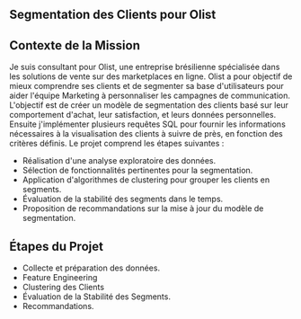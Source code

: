 ##  Segmentation des Clients pour Olist ##

## Contexte de la Mission ## 
Je suis consultant pour Olist, une entreprise brésilienne spécialisée dans les solutions de vente sur des marketplaces en ligne. Olist a pour objectif de mieux comprendre ses clients et de segmenter sa base d'utilisateurs pour aider l'équipe Marketing à personnaliser les campagnes de communication. L'objectif est de créer un modèle de segmentation des clients basé sur leur comportement d'achat, leur satisfaction, et leurs données personnelles.
Ensuite  j'implémenter plusieurs requêtes SQL pour fournir les informations nécessaires à la visualisation des clients à suivre de près, en fonction des critères définis. 
Le projet comprend les étapes suivantes :

* Réalisation d'une analyse exploratoire des données.
* Sélection de fonctionnalités pertinentes pour la segmentation.
* Application d'algorithmes de clustering pour grouper les clients en segments.
* Évaluation de la stabilité des segments dans le temps.
* Proposition de recommandations sur la mise à jour du modèle de segmentation.

## Étapes du Projet ## 
* Collecte et préparation des données.
* Feature Engineering
* Clustering des Clients
* Évaluation de la Stabilité des Segments.
* Recommandations.




